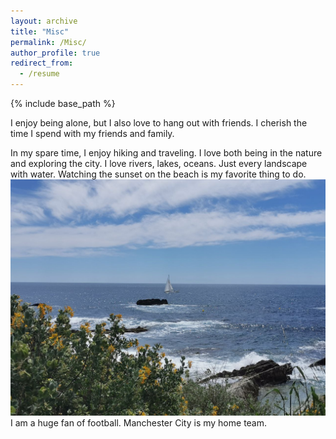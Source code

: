 ```yaml
---
layout: archive
title: "Misc"
permalink: /Misc/
author_profile: true
redirect_from:
  - /resume
---
```


{% include base_path %}

I enjoy being alone, but I also love to hang out with friends. I cherish the time I spend with my friends and family.

In my spare time, I enjoy hiking and traveling. I love both being in the nature and exploring the city. I love rivers, lakes, oceans. Just every landscape with water. Watching the sunset on the beach is my favorite thing to do.
<br/><img src='images/image.png'>
I am a huge fan of football. Manchester City is my home team.